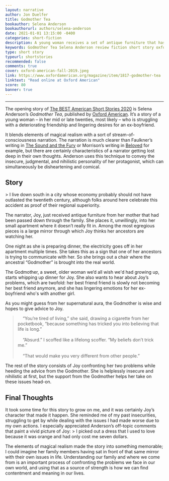 ```yaml
---
layout: narrative
author: Jon Duelfer
title: Godmother Tea
bookauthor: Selena Anderson
bookauthorurl: authors/selena-anderson
date: 2021-01-01 13:15:00 -0400
categories: short-fiction
description: A young woman receives a set of antique furniture that has been passed down through her family. Among the pieces is a mirror through which her ancestors gaze. The Godmother, a sweet and wise woman, appears in the real world and helps the narrator out with the problems going on in her life.
keywords: Godmother Tea Selena Anderson review fiction short story oxford american best american short stories 2020
type: short story
typeurl: shortstories
recommended: false
comments: true
cover: oxford-american-fall-2019.jpeg
link: https://www.oxfordamerican.org/magazine/item/1817-godmother-tea
linktext: "Read online at Oxford American"
score: 80
banner: true
---
```

<hr/>

The opening story of [The BEST American Short Stories 2020](https://www.hmhbooks.com/shop/books/The-Best-American-Short-Stories-2020/9781328485373) is Selena Anderson’s _Godmother Tea_, published by [Oxford American](https://www.oxfordamerican.org/). It’s a story of a young woman – in her mid or late twenties, most likely – who is struggling with a deteriorating friendship and lingering desires for an ex-boyfriend.

It blends elements of magical realism with a sort of stream-of-consciousness narration. The narration is much clearer than Faulkner’s writing in [The Sound and the Fury](/texts/2020-03-29-the-sound-and-the-fury/) or Morrison’s writing in [Beloved](/texts/2020-08-01-beloved/) for example, but there are certainly characteristics of a narrator getting lost deep in their own thoughts. Anderson uses this technique to convey the insecure, judgmental, and nihilistic personality of her protagonist, which can simultaneously be disheartening and comical.

<h2><strong>Story</strong></h2>
> I live down south in a city whose economy probably should not have outlasted the twentieth century, although folks around here celebrate this accident as proof of their regional superiority.

The narrator, Joy, just received antique furniture from her mother that had been passed down through the family. She places it, unwillingly, into her small apartment where it doesn’t really fit in. Among the most egregious pieces is a large mirror through which Joy thinks her ancestors are watching her.

One night as she is preparing dinner, the electricity goes off in her apartment multiple times. She takes this as a sign that one of her ancestors is trying to communicate with her. So she brings out a chair where the ancestral “Godmother” is brought into the real world.

The Godmother, a sweet, older woman we’d all wish we'd had growing up, starts whipping up dinner for Joy. She also wants to hear about Joy’s problems, which are twofold: her best friend friend is slowly not becoming her best friend anymore, and she has lingering emotions for her ex-boyfriend who's with another girl.

As you might guess from her supernatural aura, the Godmother is wise and hopes to give advice to Joy. 
> &nbsp;&nbsp;&nbsp;&nbsp;“You’re tired of living,” she said, drawing a cigarette from her pocketbook, “because something has tricked you into believing that life is long.”<br/><br/>
&nbsp;&nbsp;&nbsp;&nbsp;“Absurd.” I scoffed like a lifelong scoffer. “My beliefs don’t trick me.”<br/><br/>
&nbsp;&nbsp;&nbsp;&nbsp;“That would make you very different from other people.”

The rest of the story consists of Joy confronting her two problems while heeding the advice from the Godmother. She is helplessly insecure and nihilistic at first, but the support from the Godmother helps her take on these issues head-on.

<h2><strong>Final Thoughts</strong></h2>
It took some time for this story to grow on me, and it was certainly Joy’s character that made it happen. She reminded me of my past insecurities, struggling to get by while dealing with the issues I had made worse due to my own actions. I especially appreciated Anderson’s off-topic comments that paint a vivid picture of Joy:
> I picked out a dress that I used to love because it was orange and had only cost me seven dollars.

The elements of magical realism made the story into something memorable; I could imagine her family members having sat in front of that same mirror with their own issues in life. Understanding our family and where we come from is an important process of confronting the problems we face in our own world, and using that as a source of strength is how we can find contentment and meaning in our lives.